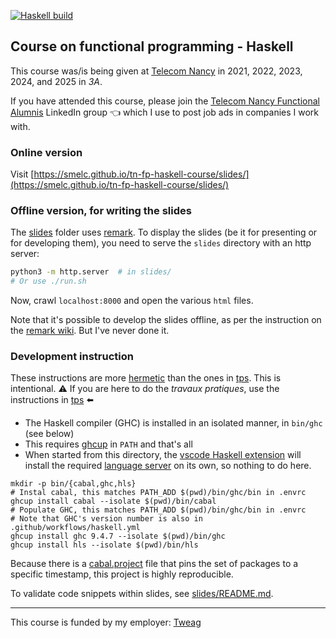 [![Haskell build](https://github.com/smelc/tn-fp-haskell-course/actions/workflows/haskell.yml/badge.svg)](https://github.com/smelc/tn-fp-haskell-course/actions/workflows/haskell.yml)

## Course on functional programming - Haskell

This course was/is being given at [Telecom Nancy](https://smelc.github.io/tn-fp-haskell-course/slides/)
in 2021, 2022, 2023, 2024, and 2025 in _3A_.

If you have attended this course, please join the [Telecom Nancy Functional Alumnis](https://www.linkedin.com/groups/13114697/) LinkedIn group 👈
which I use to post job ads in companies I work with.

### Online version

Visit [https://smelc.github.io/tn-fp-haskell-course/slides/](https://smelc.github.io/tn-fp-haskell-course/slides/)

### Offline version, for writing the slides

The [slides](slides)
folder uses [remark](https://github.com/gnab/remark).
To display the slides (be it for presenting or for developing them),
you need to serve the `slides` directory with an http server:

```bash
python3 -m http.server  # in slides/
# Or use ./run.sh
```

Now, crawl `localhost:8000` and open the various `html` files.

Note that it's possible to develop the slides offline,
as per the instruction on the
[remark wiki](https://github.com/gnab/remark/wiki#offline-use-without-an-internet-connection).
But I've never done it.

### Development instruction

These instructions are more [hermetic](https://bazel.build/basics/hermeticity) than
the ones in [tps](./tps/README.md). This is intentional. ⚠️ If you are here to do the _travaux pratiques_,
use the instructions in [tps](./tps/README.md) ⬅️

- The Haskell compiler (GHC) is installed in an isolated manner, in `bin/ghc` (see below)
- This requires [ghcup](https://www.haskell.org/ghcup) in `PATH` and that's all
- When started from this directory, the [vscode Haskell extension](https://github.com/haskell/vscode-haskell)
  will install the required [language server](https://github.com/haskell/haskell-language-server) on its own,
  so nothing to do here.

```
mkdir -p bin/{cabal,ghc,hls}
# Instal cabal, this matches PATH_ADD $(pwd)/bin/ghc/bin in .envrc
ghcup install cabal --isolate $(pwd)/bin/cabal
# Populate GHC, this matches PATH_ADD $(pwd)/bin/ghc/bin in .envrc
# Note that GHC's version number is also in .github/workflows/haskell.yml
ghcup install ghc 9.4.7 --isolate $(pwd)/bin/ghc
ghcup install hls --isolate $(pwd)/bin/hls
```

Because there is a [cabal.project](./cabal.project) file that pins the set of packages to a specific
timestamp, this project is highly reproducible.

To validate code snippets within slides, see [slides/README.md](slides/README.md).

---

This course is funded by my employer: <a href="https://tweag.io/">Tweag</a>
